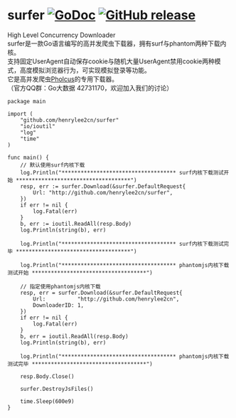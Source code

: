 # surfer    [![GoDoc](https://godoc.org/github.com/tsuna/gohbase?status.png)](https://godoc.org/github.com/henrylee2cn/surfer) [![GitHub release](https://img.shields.io/github/release/henrylee2cn/surfer.svg)](https://github.com/henrylee2cn/surfer/releases)

High Level Concurrency Downloader
</br>
surfer是一款Go语言编写的高并发爬虫下载器，拥有surf与phantom两种下载内核。
</br>
支持固定UserAgent自动保存cookie与随机大量UserAgent禁用cookie两种模式，高度模拟浏览器行为，可实现模拟登录等功能。
</br>
它是高并发爬虫[Pholcus](https://github.com/henrylee2cn/pholcus)的专用下载器。
</br>
（官方QQ群：Go大数据 42731170，欢迎加入我们的讨论）
</br>

```
package main

import (
    "github.com/henrylee2cn/surfer"
    "io/ioutil"
    "log"
    "time"
)

func main() {
    // 默认使用surf内核下载
    log.Println("************************************ surf内核下载测试开始 ************************************")
    resp, err := surfer.Download(&surfer.DefaultRequest{
        Url: "http://github.com/henrylee2cn/surfer",
    })
    if err != nil {
        log.Fatal(err)
    }
    b, err := ioutil.ReadAll(resp.Body)
    log.Println(string(b), err)

    log.Println("************************************ surf内核下载测试完毕 ************************************")

    log.Println("************************************ phantomjs内核下载测试开始 ************************************")

    // 指定使用phantomjs内核下载
    resp, err = surfer.Download(&surfer.DefaultRequest{
        Url:          "http://github.com/henrylee2cn",
        DownloaderID: 1,
    })
    if err != nil {
        log.Fatal(err)
    }
    b, err = ioutil.ReadAll(resp.Body)
    log.Println(string(b), err)

    log.Println("************************************ phantomjs内核下载测试完毕 ************************************")

    resp.Body.Close()

    surfer.DestroyJsFiles()

    time.Sleep(600e9)
}
```